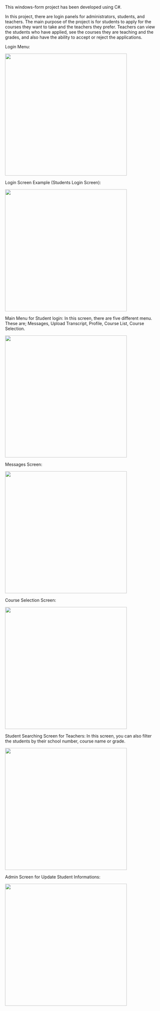 This windows-form project has been developed using C#.

In this project, there are login panels for administrators, students, and teachers. The main purpose of the project is for students to apply for the courses they want to take and the teachers they prefer.
Teachers can view the students who have applied, see the courses they are teaching and the grades, and also have the ability to accept or reject the applications.

Login Menu:
<p style="display: inline;">
<img src="https://github.com/user-attachments/assets/f6f039d1-18df-4779-89cf-f876fa006eff" width="400"/>
</p>

Login Screen Example (Students Login Screen):
<p style="display: inline;">
<img src="https://github.com/user-attachments/assets/323a3d09-2005-47a2-8b00-b44d36ecfbc8" width="400"/>
</p>

Main Menu for Student login:
In this screen, there are five different menu. These are; Messages, Upload Transcript, Profile, Course List, Course Selection. 
<p style="display: inline;">
<img src="https://github.com/user-attachments/assets/dc30d7e3-4409-4efe-b07e-115f906feace" width="400"/>
</p>

Messages Screen:
<p style="display: inline;">
<img src="https://github.com/user-attachments/assets/4357541f-15ea-49fd-aeb1-af5c539991d0" width="400"/>
</p>

Course Selection Screen:
<p style="display: inline;">
<img src="https://github.com/user-attachments/assets/26a22a73-1b86-4234-8d20-797c66cbf080" width="400"/>
</p>

Student Searching Screen for Teachers:
In this screen, you can also filter the students by their school number, course name or grade.
<p style="display: inline;">
<img src="https://github.com/user-attachments/assets/7ddcfb08-9935-49cd-9ff2-d66cb726a259" width="400"/>
</p>

Admin Screen for Update Student Informations:
<p style="display: inline;">
<img src="https://github.com/user-attachments/assets/a0ee628d-d502-49e3-b6eb-7d7b480fb94f" width="400"/>
</p>


